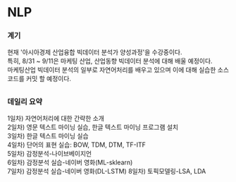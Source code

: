 # NLP
### 계기

 현재 '아시아경제 산업융합 빅데이터 분석가 양성과정'을 수강중이다.\
 특히, 8/31 ~ 9/11은 마케팅 산업, 산업동향 빅데이터 분석에 대해 배울 예정이다.\
 마케팅산업 빅데이터 분석의 일부로 자연어처리를 배우고 있으며 이에 대해 실습한 소스 코드를 커밋 할 예정이다.
 
##
### 데일리 요약

1일차) 자연어처리에 대한 간략한 소개 \
2일차) 영문 텍스트 마이닝 실습, 한글 텍스트 마이닝 프로그램 설치 \
3일차) 한글 텍스트 마이닝 실습\
4일차) 단어의 표현 실습: BOW, TDM, DTM, TF-ITF\
5일차) 감정분석-나이브베이지언\
6일차) 감정분석 실습-네이버 영화(ML-sklearn)\
7일차) 감정분석 실습-네이버 영화(DL-LSTM)
8일차) 토픽모델링-LSA, LDA
